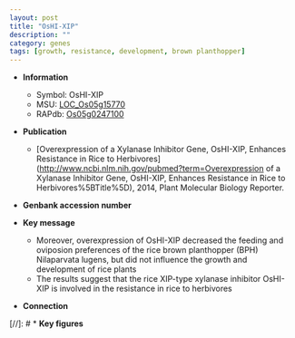 ```yaml
---
layout: post
title: "OsHI-XIP"
description: ""
category: genes
tags: [growth, resistance, development, brown planthopper]
---
```


* **Information**  
    + Symbol: OsHI-XIP  
    + MSU: [LOC_Os05g15770](http://rice.plantbiology.msu.edu/cgi-bin/ORF_infopage.cgi?orf=LOC_Os05g15770)  
    + RAPdb: [Os05g0247100](http://rapdb.dna.affrc.go.jp/viewer/gbrowse_details/irgsp1?name=Os05g0247100)  

* **Publication**  
    + [Overexpression of a Xylanase Inhibitor Gene, OsHI-XIP, Enhances Resistance in Rice to Herbivores](http://www.ncbi.nlm.nih.gov/pubmed?term=Overexpression of a Xylanase Inhibitor Gene, OsHI-XIP, Enhances Resistance in Rice to Herbivores%5BTitle%5D), 2014, Plant Molecular Biology Reporter.

* **Genbank accession number**  

* **Key message**  
    + Moreover, overexpression of OsHI-XIP decreased the feeding and oviposion preferences of the rice brown planthopper (BPH) Nilaparvata lugens, but did not influence the growth and development of rice plants
    + The results suggest that the rice XIP-type xylanase inhibitor OsHI-XIP is involved in the resistance in rice to herbivores

* **Connection**  

[//]: # * **Key figures**  


